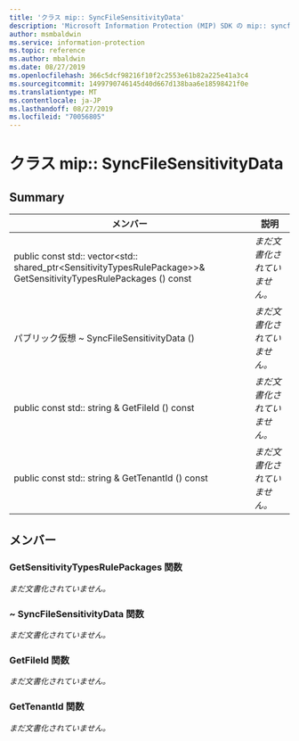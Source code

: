 ```yaml
---
title: 'クラス mip:: SyncFileSensitivityData'
description: 'Microsoft Information Protection (MIP) SDK の mip:: syncfilesensitivitydata クラスについて説明します。'
author: msmbaldwin
ms.service: information-protection
ms.topic: reference
ms.author: mbaldwin
ms.date: 08/27/2019
ms.openlocfilehash: 366c5dcf98216f10f2c2553e61b82a225e41a3c4
ms.sourcegitcommit: 1499790746145d40d667d138baa6e18598421f0e
ms.translationtype: MT
ms.contentlocale: ja-JP
ms.lasthandoff: 08/27/2019
ms.locfileid: "70056805"
---
```

# <a name="class-mipsyncfilesensitivitydata"></a>クラス mip:: SyncFileSensitivityData 
  
## <a name="summary"></a>Summary
 メンバー                        | 説明                                
--------------------------------|---------------------------------------------
public const std:: vector\<std:: shared_ptr\<SensitivityTypesRulePackage\>\>& GetSensitivityTypesRulePackages () const  | _まだ文書化されていません。_
パブリック仮想 ~ SyncFileSensitivityData ()  | _まだ文書化されていません。_
public const std:: string & GetFileId () const  | _まだ文書化されていません。_
public const std:: string & GetTenantId () const  | _まだ文書化されていません。_
  
## <a name="members"></a>メンバー
  
### <a name="getsensitivitytypesrulepackages-function"></a>GetSensitivityTypesRulePackages 関数
_まだ文書化されていません。_

  
### <a name="syncfilesensitivitydata-function"></a>~ SyncFileSensitivityData 関数
_まだ文書化されていません。_

  
### <a name="getfileid-function"></a>GetFileId 関数
_まだ文書化されていません。_

  
### <a name="gettenantid-function"></a>GetTenantId 関数
_まだ文書化されていません。_
